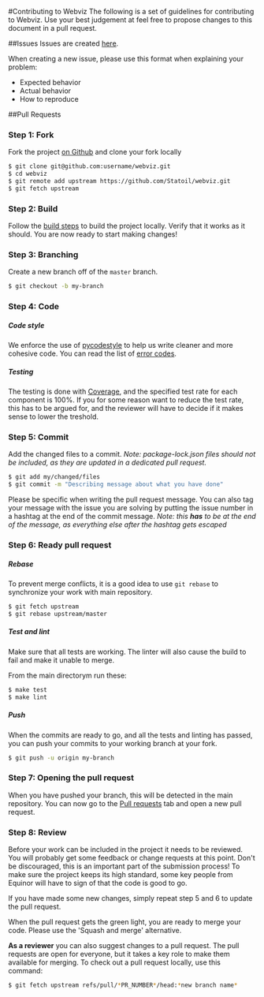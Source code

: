 #Contributing to Webviz
The following is a set of guidelines for contributing to Webviz. Use your best
judgement at feel free to propose changes to this document in a pull request.

##Issues
Issues are created [here](https://github.com/Statoil/webviz/issues/new).

When creating a new issue, please use this format when explaining your problem:
* Expected behavior
* Actual behavior
* How to reproduce

##Pull Requests


### Step 1: Fork
Fork the project [on Github](https://github.com/Statoil/webviz) and clone your fork locally
```sh
$ git clone git@github.com:username/webviz.git
$ cd webviz
$ git remote add upstream https://github.com/Statoil/webviz.git
$ git fetch upstream
```

### Step 2: Build
Follow the [build steps](https://github.com/Statoil/webviz/blob/master/README.md) to build
the project locally. Verify that it works as it should. You are now ready to start making changes!

### Step 3: Branching
Create a new branch off of the `master` branch.
```sh
$ git checkout -b my-branch 
```

### Step 4: Code
##### Code style
We enforce the use of [pycodestyle](https://github.com/PyCQA/pycodestyle) to help us 
write cleaner and more cohesive code. You can read the list of 
[error codes](http://pycodestyle.pycqa.org/en/latest/intro.html#error-codes).

##### Testing
The testing is done with [Coverage](https://coverage.readthedocs.io/en/coverage-4.5.1a/), and 
the specified test rate for each component is 100%. If you for some reason want to reduce the 
test rate, this has to be argued for, and the reviewer will have to decide if it makes sense 
to lower the treshold. 

### Step 5: Commit
Add the changed files to a commit. _Note: package-lock.json files should not be included, as they
are updated in a dedicated pull request._

```sh
$ git add my/changed/files
$ git commit -m "Describing message about what you have done"
```
Please be specific when writing the pull request message. You can also tag your message
with the issue you are solving by putting the issue number in a hashtag at the end
of the commit message. _Note: this __has__ to be at the end of the message, as everything 
else after the hashtag gets escaped_

### Step 6: Ready pull request
##### Rebase
To prevent merge conflicts, it is a good idea to use ``git rebase`` to synchronize your work 
with main repository. 
```sh
$ git fetch upstream
$ git rebase upstream/master
```

##### Test and lint
Make sure that all tests are working. The linter will also cause the build to fail and 
make it unable to merge. 

From the main directorym run these:
```sh
$ make test
$ make lint
```

##### Push
When the commits are ready to go, and all the tests and linting has passed, you can
push your commits to your working branch at your fork. 
```sh
$ git push -u origin my-branch
```

### Step 7: Opening the pull request
When you have pushed your branch, this will be detected in the main repository. 
You can now go to the [Pull requests](https://github.com/Statoil/webviz/pulls) tab 
and open a new pull request. 

### Step 8: Review
Before your work can be included in the project it needs to be reviewed. You will probably get 
some feedback or change requests at this point. Don't be discouraged, this is an important 
part of the submission process! To make sure the project keeps its high standard, some key 
people from Equinor will have to sign of that the code is good to go. 

If you have made some new changes, simply repeat step 5 and 6 to update the pull request. 

When the pull request gets the green light, you are ready to merge your code. 
Please use the 'Squash and merge' alternative. 

__As a reviewer__ you can also suggest changes to a pull request. The pull requests
are open for everyone, but it takes a key role to make them available for merging. 
To check out a pull request locally, use this command:
```sh
$ git fetch upstream refs/pull/*PR_NUMBER*/head:*new branch name*
```
